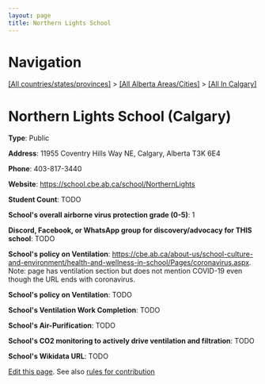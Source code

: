 ```yaml
---
layout: page
title: Northern Lights School
---
```

# Navigation

[[All countries/states/provinces]](../../..) > [[All Alberta Areas/Cities]](../..) > [[All In Calgary]](..)

# Northern Lights School (Calgary)

**Type**: Public

**Address**: 11955 Coventry Hills Way NE, Calgary, Alberta T3K 6E4

**Phone**: 403-817-3440

**Website**: <https://school.cbe.ab.ca/school/NorthernLights>

**Student Count**: TODO

**School's overall airborne virus protection grade (0-5)**: 1

**Discord, Facebook, or WhatsApp group for discovery/advocacy for THIS school**: TODO

**School's policy on Ventilation**: <https://cbe.ab.ca/about-us/school-culture-and-environment/health-and-wellness-in-school/Pages/coronavirus.aspx>. Note: page has ventilation section but does not mention COVID-19 even though the URL ends with coronavirus.

**School's policy on Ventilation**: TODO

**School's Ventilation Work Completion**: TODO

**School's Air-Purification**: TODO

**School's CO2 monitoring to actively drive ventilation and filtration**: TODO

**School's Wikidata URL**: TODO


[Edit this page](https://github.com/ventilate-schools/AB/edit/main/./Calgary/Northern_Lights_School.md). See also [rules for contribution](../../../contribution-rules/)
